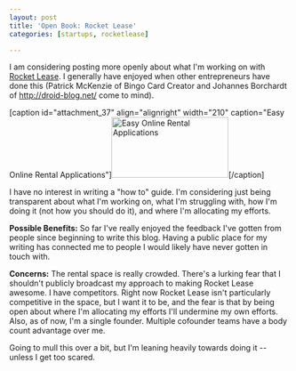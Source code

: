 ```yaml
---
layout: post
title: 'Open Book: Rocket Lease'
categories: [startups, rocketlease]

---
```


I am considering posting more openly about what I'm working on with <a href="http://rocketlease.com">Rocket Lease</a>. I generally have enjoyed when other entrepreneurs have done this (Patrick McKenzie of Bingo Card Creator and Johannes Borchardt of http://droid-blog.net/ come to mind).

[caption id="attachment_37" align="alignright" width="210" caption="Easy Online Rental Applications"]<a href="http://ezliu.com/wp-content/uploads/2012/05/rl2.png"><img class=" wp-image-37 " title="Easy Online Rental Applications" src="http://ezliu.com/wp-content/uploads/2012/05/rl2-300x156.png" alt="Easy Online Rental Applications" width="210" height="109" /></a>[/caption]

I have no interest in writing a "how to" guide. I'm considering just being transparent about what I'm working on, what I'm struggling with, how I'm doing it (not how you should do it), and where I'm allocating my efforts.

<strong>Possible Benefits:</strong>
So far I've really enjoyed the feedback I've gotten from people since beginning to write this blog. Having a public place for my writing has connected me to people I would likely have never gotten in touch with.

<strong>Concerns:</strong>
The rental space is really crowded. There's a lurking fear that I shouldn't publicly broadcast my approach to making Rocket Lease awesome. I have competitors. Right now Rocket Lease isn't particularly competitive in the space, but I want it to be, and the fear is that by being open about where I'm allocating my efforts I'll undermine my own efforts. Also, as of now, I'm a single founder. Multiple cofounder teams have a body count advantage over me.

Going to mull this over a bit, but I'm leaning heavily towards doing it -- unless I get too scared.
